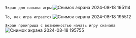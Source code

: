 `Экран для начала игры`
![Снимок экрана 2024-08-18 195114](https://github.com/user-attachments/assets/af5d85b0-4cee-4ea4-a394-7be03518e8bf)

`То, как игра играется`
![Снимок экрана 2024-08-18 195512](https://github.com/user-attachments/assets/eaa4c715-0620-4fc7-9675-9d9ae8d22e97)

`Экран проигрыша с возможностью начать игру сначала`
![Снимок экрана 2024-08-18 195755](https://github.com/user-attachments/assets/22d886f7-a777-446c-becb-14744194be54)
